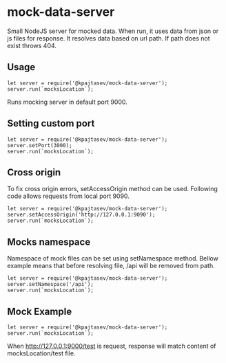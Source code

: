 # mock-data-server
Small NodeJS server for mocked data. When run, it uses data from 
json or js files for response. It resolves data based on url path. If 
path does not exist throws 404.

## Usage
```
let server = require('@kpajtasev/mock-data-server');
server.run(`mocksLocation`);
```
Runs mocking server in default port 9000.

## Setting custom port
```
let server = require('@kpajtasev/mock-data-server');
server.setPort(3000);
server.run(`mocksLocation`);
```

## Cross origin
To fix cross origin errors, setAccessOrigin method can be used. 
Following code allows requests from local port 9090.
```
let server = require('@kpajtasev/mock-data-server');
server.setAccessOrigin('http://127.0.0.1:9090');
server.run(`mocksLocation`);
```

## Mocks namespace
Namespace of mock files can be set using setNamespace method. Bellow 
example means that before resolving file, /api will be removed from 
path.
```
let server = require('@kpajtasev/mock-data-server');
server.setNamespace('/api');
server.run(`mocksLocation`);
```

## Mock Example
```
let server = require('@kpajtasev/mock-data-server');
server.run(`mocksLocation`);
```
When http://127.0.0.1:9000/test is request, response will 
match content of mocksLocation/test file.

